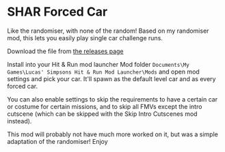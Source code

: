 # SHAR Forced Car

Like the randomiser, with none of the random!
Based on my randomiser mod, this lets you easily play single car challenge runs.

Download the file from [the releases page](https://github.com/EnAppelsin/SHARForcedCar/releases)

Install into your Hit & Run mod launcher Mod folder `Documents\My Games\Lucas' Simpsons Hit & Run Mod Launcher\Mods` and open mod settings and pick your car. It'll spawn as the default level car and as every forced car.

You can also enable settings to skip the requirements to have a certain car or costume for certain missions, and to skip all FMVs except the intro cutscene (which can be skipped with the Skip Intro Cutscenes mod instead).

This mod will probably not have much more worked on it, but was a simple adaptation of the randomiser! 
Enjoy

